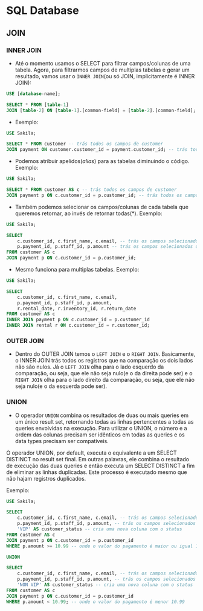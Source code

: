 # SQL Database

## JOIN

### INNER JOIN

- Até o momento usamos o SELECT para filtrar campos/colunas de uma tabela. Agora, para filtrarmos campos de multiplas tabelas e gerar um resultado, vamos usar o `INNER JOIN`(ou só JOIN, implicitamente é INNER JOIN):

``` SQL
USE [database-name];

SELECT * FROM [table-1]
JOIN [table-2] ON [table-1].[common-field] = [table-2].[common-field];
```

- Exemplo:

``` SQL
USE Sakila;

SELECT * FROM customer -- trás todos os campos de customer
JOIN payment ON customer.customer_id = payment.customer_id; -- trás todos os campos de payment, colocando os registros que contém a propriedade em comum(customer_id) na mesma linha 
```

- Podemos atribuir apelidos(*alias*) para as tabelas diminuindo o código. Exemplo:

``` SQL
USE Sakila;

SELECT * FROM customer AS c -- trás todos os campos de customer
JOIN payment p ON c.customer_id = p.customer_id; -- trás todos os campos de payment, colocando os registros que contém a propriedade em comum(customer_id) na mesma linha 
```

- Também podemos selecionar os campos/colunas de cada tabela que queremos retornar, ao invés de retornar todas(*). Exemplo:

``` SQL
USE Sakila;

SELECT 
    c.customer_id, c.first_name, c.email, -- trás os campos selecionados de customer
    p.payment_id, p.staff_id, p.amount -- trás os campos selecionados de payment
FROM customer AS c
JOIN payment p ON c.customer_id = p.customer_id;
```

- Mesmo funciona para multiplas tabelas. Exemplo:

``` SQL
USE Sakila;

SELECT 
    c.customer_id, c.first_name, c.email,
    p.payment_id, p.staff_id, p.amount,
    r.rental_date, r.inventory_id, r.return_date
FROM customer AS c
INNER JOIN payment p ON c.customer_id = p.customer_id
INNER JOIN rental r ON c.customer_id = r.customer_id;
```

### OUTER JOIN

- Dentro do OUTER JOIN temos o `LEFT JOIN` e o `RIGHT JOIN`. Basicamente, o INNER JOIN trás todos os registros que na comparação os dois lados não são nulos. Já o `LEFT JOIN` olha para o lado esquerdo da comparação, ou seja, que ele não seja nulo(e o da direita pode ser) e o `RIGHT JOIN` olha para o lado direito da comparação, ou seja, que ele não seja nulo(e o da esquerda pode ser).

### UNION

- O operador `UNION` combina os resultados de duas ou mais queries em um único result set, retornando todas as linhas pertencentes a todas as queries envolvidas na execução. Para utilizar o UNION, o número e a ordem das colunas precisam ser idênticos em todas as queries e os data types precisam ser compatíveis.

O operador UNION, por default, executa o equivalente a um SELECT DISTINCT no result set final. Em outras palavras, ele combina o resultado de execução das duas queries e então executa um SELECT DISTINCT a fim de eliminar as linhas duplicadas. Este processo é executado mesmo que não hajam registros duplicados.


Exemplo:

``` SQL
USE Sakila;

SELECT 
    c.customer_id, c.first_name, c.email, -- trás os campos selecionados de customer
    p.payment_id, p.staff_id, p.amount, -- trás os campos selecionados de payment
    'VIP' AS customer_status -- cria uma nova coluna com o status
FROM customer AS c
JOIN payment p ON c.customer_id = p.customer_id
WHERE p.amount >= 10.99 -- onde o valor do pagamento é maior ou igual 10.99

UNION

SELECT 
    c.customer_id, c.first_name, c.email, -- trás os campos selecionados de customer
    p.payment_id, p.staff_id, p.amount, -- trás os campos selecionados de payment
    'NON VIP' AS customer_status -- cria uma nova coluna com o status
FROM customer AS c
JOIN payment p ON c.customer_id = p.customer_id
WHERE p.amount < 10.99; -- onde o valor do pagamento é menor 10.99
```